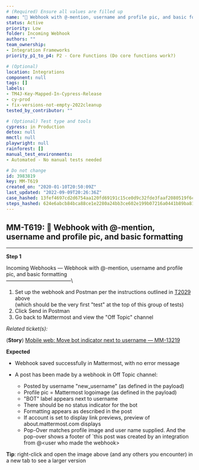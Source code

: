 ```yaml
---
# (Required) Ensure all values are filled up
name: "🚀 Webhook with @-mention, username and profile pic, and basic formatting"
status: Active
priority: Low
folder: Incoming Webhook
authors: ""
team_ownership:
- Integration Frameworks
priority_p1_to_p4: P2 - Core Functions (Do core functions work?)

# (Optional)
location: Integrations
component: null
tags: []
labels:
- TM4J-Key-Mapped-In-Cypress-Release
- cy-prod
- fix-versions-not-empty-2022cleanup
tested_by_contributor: ""

# (Optional) Test type and tools
cypress: in Production
detox: null
mmctl: null
playwright: null
rainforest: []
manual_test_environments:
- Automated - No manual tests needed

# Do not change
id: 3983819
key: MM-T619
created_on: "2020-01-10T20:50:09Z"
last_updated: "2022-09-09T20:26:36Z"
case_hashed: 13fef4697cd2d6754aa120fd69191c15ce0d9c32fde3faaf2080519f6cd76f792da234e4b96150fa200dd5017f411510
steps_hashed: 624e6abcb84bca88ce1e2280a24bb3ce602e199b07216a0441b89ba8190c00576b77073c43c7a1fe5a9482b03c403f69
---
```


<!-- (Auto-generated) Based on frontmatter's "key" and "name" -->

## MM-T619: 🚀 Webhook with @-mention, username and profile pic, and basic formatting

---

**Step 1**

Incoming Webhooks — Webhook with @-mention, username and profile pic, and basic formatting\
–––––––––––––––––––––––––\\

1. Set up the webhook and Postman per the instructions outlined in [T2029](https://mattermost.atlassian.net/projects/MM?selectedItem=com.atlassian.plugins.atlassian-connect-plugin%3Acom.kanoah.test-manager__main-project-page#!/testCase/MM-T2029) above\
   (which should be the very first "test" at the top of this group of tests)
2. Click Send in Postman
3. Go back to Mattermost and view the "Off Topic" channel

_Related ticket(s):_

(**Story**) [Mobile web: Move bot indicator next to username — MM-13219](https://mattermost.atlassian.net/browse/MM-13219)

**Expected**

- Webhook saved successfully in Mattermost, with no error message

- A post has been made by a webhook in Off Topic channel:

  - Posted by username "new\_username" (as defined in the payload)
  - Profile pic = Mattermost logoimage (as defined in the payload)
  - "BOT" label appears next to username
  - There should be no status indicator for the bot
  - Formatting appears as described in the post
  - If account is set to display link previews, preview of about.mattermost.com displays
  - Pop-Over matches profile image and user name supplied. And the pop-over shows a footer of \`this post was created by an integration from @\<user who made the webhook>

**Tip**: right-click and open the image above (and any others you encounter) in a new tab to see a larger version
